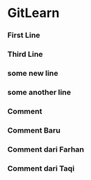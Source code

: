 # GitLearn

### First Line

### Third Line

### some new line

### some another line

### Comment

### Comment Baru

### Comment dari Farhan

### Comment dari Taqi

